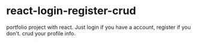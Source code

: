 # react-login-register-crud

portfolio project with react. Just login if you have a account, register if you don't. crud your profile info.
